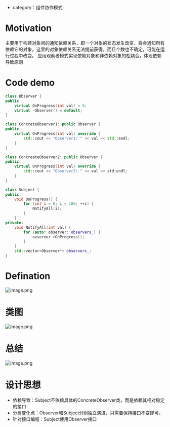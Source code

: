 * category：组件协作模式
# Motivation
主要用于构建对象间的通知依赖关系，即一个对象的状态发生改变，将会通知所有依赖它的对象。这里的对象依赖关系无法提前获得，而且个数也不确定，可能在运行过程中改变。
应用观察者模式实现依赖对象和非依赖对象的松耦合，体现依赖导致原则
# Code demo
```c++
class Observer {
public:
	virtual OnProgress(int val) = 0;
	virtual ~Observer() = default;
}

class ConcreteObserver1: public Observer {
public:
	virtual OnProgress(int val) override {
		std::cout << "Observer1: " << val << std::endl;
	}
}

class ConcreateObserver2: public Observer {
public:
	virtual OnProgress(int val) override {
		std::cout << "Observer2: " << val << std:endl;
	}
}

class Subject {
public:
	void DoProgress() {
		for (int i = 0; i < 100; ++i) {
			NotifyAll(i);
		}
	}
private:
	void NotifyAll(int val) {
		for (auto* observer: observers_) {
			ovserver->OnProgress();
		}
	}
	std::vector<Observer*> observers_;
}
```
# Defination
![image.png](https://raw.githubusercontent.com/lj970926/image-hosting/master/images/20250102214802.png)
# 类图
![image.png](https://raw.githubusercontent.com/lj970926/image-hosting/master/images/20250102214820.png)
# 总结
![image.png](https://raw.githubusercontent.com/lj970926/image-hosting/master/images/20250102215254.png)
# 设计思想
* 依赖导致：Subject不依赖具体的ConcreteObserver类，而是依赖其相对稳定的接口
* 分离变化点：Observer和Subject分别独立演进，只需要保持接口不变即可。
* 针对接口编程：Subject使用Observer接口